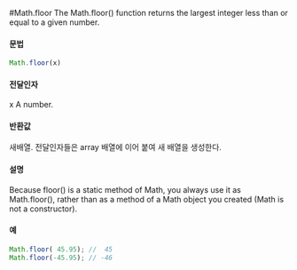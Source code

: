 #Math.floor
The Math.floor() function returns the largest integer less than or equal to a given number.



#### 문법

```javascript
Math.floor(x)
```

#### 전달인자
x
A number.


#### 반환값

새배열. 전달인자들은 array 배열에 이어 붙여 새 배열을 생성한다.



#### 설명

Because floor() is a static method of Math, you always use it as Math.floor(), rather than as a method of a Math object you created (Math is not a constructor).



#### 예

```javascript
Math.floor( 45.95); //  45
Math.floor(-45.95); // -46
```



